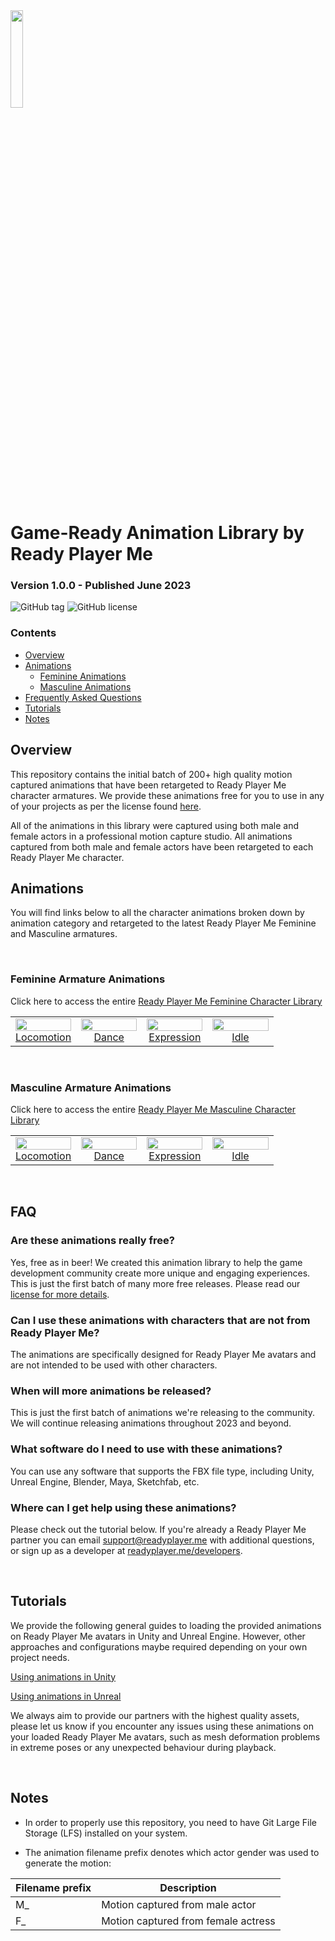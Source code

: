 <div align="left">
    <img src="https://assets-global.website-files.com/647798cf71ec2048ea89ab07/647817558bc1d570b250c81e_RPM-logo.svg" width="20%">
</div>

# Game-Ready Animation Library by Ready Player Me

### Version 1.0.0 - Published June 2023

![GitHub tag](https://img.shields.io/github/v/tag/readyplayerme/animation-library)
![GitHub license](https://img.shields.io/github/license/readyplayerme/animation-library)

### Contents

- [Overview](#overview)
- [Animations](#animations)
  - [Feminine Animations](#feminine-armature-animations)
  - [Masculine Animations](#masculine-armature-animations)
- [Frequently Asked Questions](#faq)
- [Tutorials](#tutorials)
- [Notes](#notes)

## Overview

This repository contains the initial batch of 200+ high quality motion captured animations that have been retargeted to Ready Player Me character armatures. We provide these animations free for you to use in any of your projects as per the license found [here](LICENSE.md).

All of the animations in this library were captured using both male and female actors in a professional motion capture studio. All animations captured from both male and female actors have been retargeted to each Ready Player Me character.

## Animations

You will find links below to all the character animations broken down by animation category and retargeted to the latest Ready Player Me Feminine and Masculine armatures.

</br>

### Feminine Armature Animations

Click here to access the entire [Ready Player Me Feminine Character Library](/feminine/)

<table style="width: 100%; table-layout: fixed;">
<tr>
<td style="width: 25%;">
<img src="feminine\webp\locomotion\F_Run_001.webp" style="width:100%">
  <div class="caption" align=middle> <a href="feminine/fbx/locomotion" target="_blank">Locomotion</a></div>
</td>
<td style="width: 25%;">
<img src="feminine/webp/dance/F_Dances_005.webp" style="width:100%">
  <div class="caption" align=middle> <a href="feminine/fbx/dance" target="_blank">Dance</a></div>
</td>
<td style="width: 25%;">
<img src="feminine/webp/expression/F_Talking_Variations_001.webp" style="width:100%">
  <div class="caption" align=middle> <a href="feminine/fbx/expression" target="_blank">Expression</a></div>
</td>
<td style="width: 25%;">
<img src="feminine/webp/idle/F_Standing_Idle_Variations_002.webp" style="width:100%">
  <div class="caption" align=middle> <a href="feminine/fbx/idle" target="_blank">Idle</a></div>
</td>
</tr>
</table>

</br>

### Masculine Armature Animations

Click here to access the entire [Ready Player Me Masculine Character Library](/masculine/)

<table style="width: 100%; table-layout: fixed;">
<tr>
<td style="width: 25%;">
<img src="masculine\webp\locomotion\F_Run_001.webp" style="width:100%">
  <div class="caption" align=middle> <a href="masculine/fbx/locomotion" target="_blank">Locomotion</a></div>
</td>
<td style="width: 25%;">
<img src="masculine/webp/dance/F_Dances_001.webp" style="width:100%">
  <div class="caption" align=middle> <a href="masculine/fbx/dance" target="_blank">Dance</a></div>
</td>
<td style="width: 25%;">
<img src="masculine/webp/expression/F_Talking_Variations_004.webp" style="width:100%">
  <div class="caption" align=middle> <a href="masculine/fbx/expression" target="_blank">Expression</a></div>
</td>
<td style="width: 25%;">
<img src="masculine/webp/idle/F_Standing_Idle_Variations_001.webp" style="width:100%">
  <div class="caption" align=middle> <a href="masculine/fbx/idle" target="_blank">Idle</a></div>
</td>
</tr>
</table>

<!--
*(Click on the character name in the table below to preview and download the available animations for a specific Ready Player Me character)*

| Character | Description |
| --------- | ----------- |
| [Female](/feminine/) | Animations retargeted to Ready Player Me Female Armature |
| [Male](/masculine/) | Animations retargeted to Ready Player Me Male Armature |

-->
</br>

## FAQ

### Are these animations really free?

Yes, free as in beer! We created this animation library to help the game development community create more unique and engaging experiences. This is just the first batch of many more free releases. Please read our [license for more details](LICENSE.md).

### Can I use these animations with characters that are not from Ready Player Me?

The animations are specifically designed for Ready Player Me avatars and are not intended to be used with other characters.

### When will more animations be released?

This is just the first batch of animations we're releasing to the community. We will continue releasing animations throughout 2023 and beyond.

### What software do I need to use with these animations?

You can use any software that supports the FBX file type, including Unity, Unreal Engine, Blender, Maya, Sketchfab, etc.

### Where can I get help using these animations?

Please check out the tutorial below. If you're already a Ready Player Me partner you can email support@readyplayer.me with additional questions, or sign up as a developer at [readyplayer.me/developers](https://readyplayer.me/developers).

</br>

## Tutorials

We provide the following general guides to loading the provided animations on Ready Player Me avatars in Unity and Unreal Engine. However, other approaches and configurations maybe required depending on your own project needs.

[Using animations in Unity](/guides/Unity-Guide.md)

[Using animations in Unreal](/guides/Unreal-Guide.md)

We always aim to provide our partners with the highest quality assets, please let us know if you encounter any issues using these animations on your loaded Ready Player Me avatars, such as mesh deformation problems in extreme poses or any unexpected behaviour during playback.

</br>

## Notes

- In order to properly use this repository, you need to have Git Large File Storage (LFS) installed on your system.

- The animation filename prefix denotes which actor gender was used to generate the motion:

| Filename prefix | Description                         |
| --------------- | ----------------------------------- |
| M\_             | Motion captured from male actor     |
| F\_             | Motion captured from female actress |
